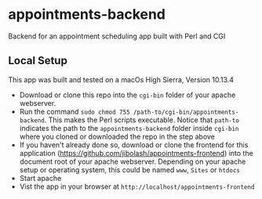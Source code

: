 # appointments-backend

Backend for an appointment scheduling app built with Perl and CGI

## Local Setup
This app was built and tested on a macOs High Sierra, Version 10.13.4

- Download or clone this repo into the `cgi-bin` folder of your apache webserver.
- Run the command `sudo chmod 755 /path-to/cgi-bin/appointments-backend`. This makes the Perl scripts executable.
Notice that `path-to` indicates the path to the `appointments-backend` folder inside `cgi-bin` where you cloned or downloaded the repo in the step above
- If you haven't already done so, download or clone the frontend for this application (https://github.com/jibolash/appointments-frontend) into the document root of your apache webserver. Depending on your apache setup or operating system, this could be named `www`, `Sites` or `htdocs`
- Start apache
- Vist the app in your browser at `http://localhost/appointments-frontend`
